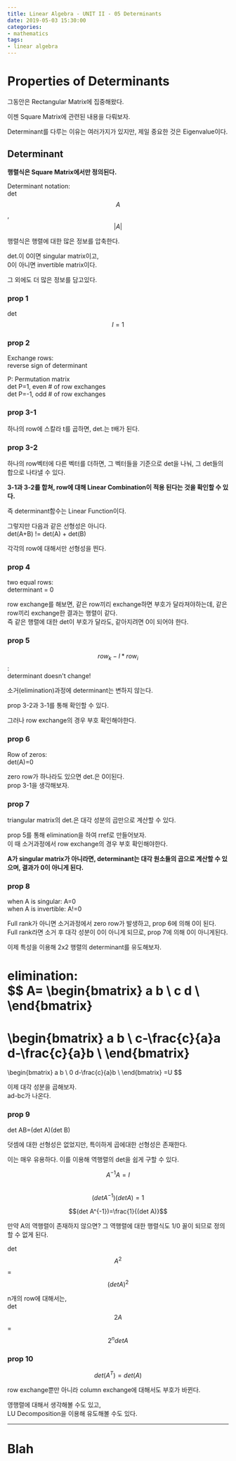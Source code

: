 ```yaml
---
title: Linear Algebra - UNIT II - 05 Determinants
date: 2019-05-03 15:30:00
categories:
- mathematics
tags:
- linear algebra
---
```


# Properties of Determinants
그동안은 Rectangular Matrix에 집중해왔다.  

이젠 Square Matrix에 관련된 내용을 다뤄보자.  

Determinant를 다루는 이유는 여러가지가 있지만, 제일 중요한 것은 Eigenvalue이다.

## Determinant
**행렬식은 Square Matrix에서만 정의된다.**

Determinant notation:  
det $$A$$, $$|A|$$  

행렬식은 행렬에 대한 많은 정보를 압축한다.  

det.이 0이면 singular matrix이고,  
0이 아니면 invertible matrix이다.  

그 외에도 더 많은 정보를 담고있다.  

### prop 1
det $$I = 1$$  

### prop 2
Exchange rows:  
reverse sign of determinant  

P: Permutation matrix  
det P=1, even # of row exchanges  
det P=-1, odd # of row exchanges  

### prop 3-1  
하나의 row에 스칼라 t를 곱하면, det.는 t배가 된다.  

### prop 3-2  
하나의 row벡터에 다른 벡터를 더하면, 그 벡터들을 기준으로 det을 나눠, 그 det들의 합으로 나타낼 수 있다.  

**3-1과 3-2를 합쳐, row에 대해 Linear Combination이 적용 된다는 것을 확인할 수 있다.**

즉 determinant함수는 Linear Function이다.  

그렇지만 다음과 같은 선형성은 아니다.  
det(A+B) != det(A) + det(B)  

각각의 row에 대해서만 선형성을 띈다.

### prop 4  
two equal rows:  
determinant = 0  

row exchange를 해보면, 같은 row끼리 exchange하면 부호가 달라져야하는데, 같은 row끼리 exchange한 결과는 행렬이 같다.  
즉 같은 행렬에 대한 det이 부호가 달라도, 같아지려면 0이 되어야 한다.  

### prop 5  
$$row_k - l*row_i$$:  
determinant doesn't change!  

소거(elimination)과정에 determinant는 변하지 않는다.  

prop 3-2과 3-1를 통해 확인할 수 있다.  

그러나 row exchange의 경우 부호 확인해야한다.

### prop 6  
Row of zeros:  
det(A)=0

zero row가 하나라도 있으면 det.은 0이된다.  
prop 3-1을 생각해보자.

### prop 7  
triangular matrix의 det.은 대각 성분의 곱만으로 계산할 수 있다.  

prop 5를 통해 elimination을 하여 rref로 만들어보자.  
이 때 소거과정에서 row exchange의 경우 부호 확인해야한다.  

**A가 singular matrix가 아니라면, determinant는 대각 원소들의 곱으로 계산할 수 있으며, 결과가 0이 아니게 된다.**  

### prop 8
when A is singular: A=0  
when A is invertible: A!=0

Full rank가 아니면 소거과정에서 zero row가 발생하고, prop 6에 의해 0이 된다.  
Full rank라면 소거 후 대각 성분이 0이 아니게 되므로, prop 7에 의해 0이 아니게된다.  

이제 특성을 이용해 2x2 행렬의 determinant를 유도해보자.  

elimination:  
$$
A=
\begin{bmatrix}
    a   b  \\
    c   d   \\
\end{bmatrix}
=
\begin{bmatrix}
    a   b  \\
    c-\frac{c}{a}a   d-\frac{c}{a}b   \\
\end{bmatrix}
=
\begin{bmatrix}
    a   b  \\
    0   d-\frac{c}{a}b   \\
\end{bmatrix}
=U
$$  

이제 대각 성분을 곱해보자.  
ad-bc가 나온다.

### prop 9
det AB=(det A)(det B)

덧셈에 대한 선형성은 없었지만, 특이하게 곱에대한 선형성은 존재한다.  

이는 매우 유용하다. 이를 이용해 역행렬의 det을 쉽게 구할 수 있다.  

$$A^{-1}A=I$$  
$$(det A^{-1})(det A)=1$$  

$$(det A^{-1})=\frac{1}{(det A)}$$

만약 A의 역행렬이 존재하지 않으면? 그 역행렬에 대한 행렬식도 1/0 꼴이 되므로 정의할 수 없게 된다.  

det $$A^2$$ = $$(detA)^2$$

n개의 row에 대해서는,  
det $$2A$$ = $$2^ndetA$$

### prop 10
$$det(A^T)=det(A)$$

row exchange뿐만 아니라 column exchange에 대해서도 부호가 바뀐다.  

영행렬에 대해서 생각해볼 수도 있고,  
LU Decomposition을 이용해 유도해볼 수도 있다.  

- - -

# Blah